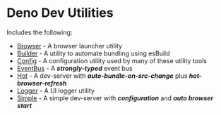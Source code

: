 # Deno Dev Utilities
  
Includes the following:    
  - <a href="https://github.com/nhrones/Utilities/blob/main/Browser/readme.md">Browser</a> - A browser launcher utility
  - <a href="https://github.com/nhrones/Utilities/blob/main/Builder/readme.md">Builder</a> - A utility to automate bundling using esBuild
  - <a href="https://github.com/nhrones/Utilities/blob/main/Config/readme.md">Config</a> - A configuration utility used by many of these utility tools
  - <a href="https://github.com/nhrones/Utilities/blob/main/EventBus/readme.md">EventBus</a> - A **_strongly-typed_** event bus 
  - <a href="https://github.com/nhrones/Utilities/blob/main/Hot/readme.md">Hot</a> -  A dev-server with **_auto-bundle-on-src-change_** plus **_hot-browser-refresh_**
  - <a href="https://github.com/nhrones/Utilities/blob/main/Logger/readme.md">Logger</a> - A UI logger utility
  - <a href="https://github.com/nhrones/Utilities/blob/main/Simple/readme.md">Simple</a> - A simple dev-server with **_configuration_** and **_auto browser start_**